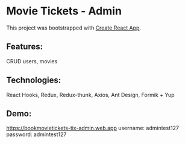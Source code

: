 # Movie Tickets - Admin

This project was bootstrapped with [Create React App](https://github.com/facebook/create-react-app).

## Features:

CRUD users, movies

## Technologies:

React Hooks, Redux, Redux-thunk, Axios, Ant Design, Formik + Yup

## Demo:

https://bookmovietickets-tix-admin.web.app
username: admintest127
password: admintest127
